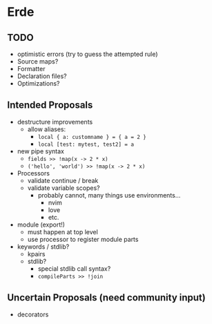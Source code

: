 # Erde

## TODO

- optimistic errors (try to guess the attempted rule)
- Source maps?
- Formatter
- Declaration files?
- Optimizations?

## Intended Proposals

- destructure improvements
  - allow aliases:
    - `local { a: customname } = { a = 2 }`
    - `local [test: mytest, test2] = a`
- new pipe syntax
  - `fields >> !map(x -> 2 * x)`
  - `('hello', 'world') >> !map(x -> 2 * x)`
- Processors
  - validate continue / break
  - validate variable scopes?
    - probably cannot, many things use environments...
      - nvim
      - love
      - etc.
- module (export!)
  - must happen at top level
  - use processor to register module parts
- keywords / stdlib?
  - kpairs
  - stdlib?
    - special stdlib call syntax?
    - `compileParts >> !join`

## Uncertain Proposals (need community input)

- decorators
